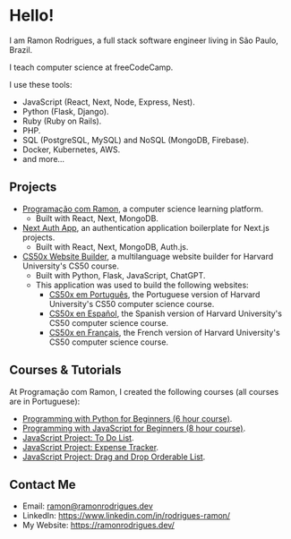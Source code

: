 # Hello!

I am Ramon Rodrigues, a full stack software engineer living in São Paulo, Brazil.

I teach computer science at freeCodeCamp.

I use these tools:
- JavaScript (React, Next, Node, Express, Nest).
- Python (Flask, Django).
- Ruby (Ruby on Rails).
- PHP.
- SQL (PostgreSQL, MySQL) and NoSQL (MongoDB, Firebase).
- Docker, Kubernetes, AWS.
- and more...


## Projects

- [Programação com Ramon](https://www.programacaocomramon.com/), a computer science learning platform.
  - Built with React, Next, MongoDB.
- [Next Auth App](https://github.com/ramonfrombr/next-auth-app), an authentication application boilerplate for Next.js projects.
  - Built with React, Next, MongoDB, Auth.js.
- [CS50x Website Builder](https://github.com/ramonfrombr/cs50x-website-builder), a multilanguage website builder for Harvard University's CS50 course.
  - Built with Python, Flask, JavaScript, ChatGPT.
  - This application was used to build the following websites:
    - [CS50x em Português](https://cs50xemportugues.github.io/), the Portuguese version of Harvard University's CS50 computer science course.
    - [CS50x en Español](https://cs50xenespanol.github.io/), the Spanish version of Harvard University's CS50 computer science course.
    - [CS50x en Français](https://cs50xenfrancais.github.io/), the French version of Harvard University's CS50 computer science course.

## Courses & Tutorials

At Programação com Ramon, I created the following courses (all courses are in Portuguese):
- [Programming with Python for Beginners (6 hour course)](https://www.youtube.com/watch?v=yaqVbs9f_xg).
- [Programming with JavaScript for Beginners (8 hour course)](https://www.youtube.com/watch?v=aA31cVca_hI).
- [JavaScript Project: To Do List](https://www.youtube.com/watch?v=1loPW0w2v7w).
- [JavaScript Project: Expense Tracker](https://www.youtube.com/watch?v=rG6VqoljrlY).
- [JavaScript Project: Drag and Drop Orderable List](https://www.youtube.com/watch?v=aua6M75HKqQ).

## Contact Me
- Email: ramon@ramonrodrigues.dev
- LinkedIn: <a target="_blank" href="https://www.linkedin.com/in/rodrigues-ramon/">https://www.linkedin.com/in/rodrigues-ramon/</a>
- My Website: <a target="_blank" href="https://ramonrodrigues.dev/">https://ramonrodrigues.dev/</a>
